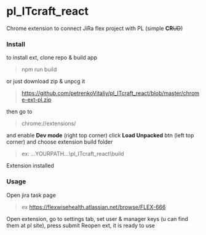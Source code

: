 # pl_ITcraft_react
Chrome extension to connect JiRa flex project with PL (simple **CR**~~UD~~)


### Install
to install ext, clone repo & build app
> npm run build

or just download zip & unpcg it 
> https://github.com/petrenkoVitaliy/pl_ITcraft_react/blob/master/chrome-ext-pl.zip

then go to 
> chrome://extensions/

and enable **Dev mode** (right top corner)
click **Load Unpacked** btn (left top corner) and choose extension build folder
> ex: ...YOURPATH...\pl_ITcraft_react\build

Extension installed

### Usage
Open jira task page
> ex https://flexwisehealth.atlassian.net/browse/FLEX-666

Open extension, go to settings tab, set user & manager keys (u can find them at pl site), press submit
Reopen ext, it is ready to use


